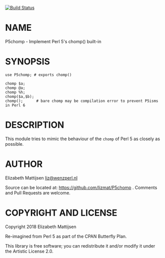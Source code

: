 [![Build Status](https://travis-ci.org/lizmat/P5chomp.svg?branch=master)](https://travis-ci.org/lizmat/P5chomp)

NAME
====

P5chomp - Implement Perl 5's chomp() built-in

SYNOPSIS
========

    use P5chomp; # exports chomp()

    chomp $a;
    chomp @a;
    chomp %h;
    chomp($a,$b);
    chomp();      # bare chomp may be compilation error to prevent P5isms in Perl 6

DESCRIPTION
===========

This module tries to mimic the behaviour of the `chomp` of Perl 5 as closely as possible.

AUTHOR
======

Elizabeth Mattijsen <liz@wenzperl.nl>

Source can be located at: https://github.com/lizmat/P5chomp . Comments and Pull Requests are welcome.

COPYRIGHT AND LICENSE
=====================

Copyright 2018 Elizabeth Mattijsen

Re-imagined from Perl 5 as part of the CPAN Butterfly Plan.

This library is free software; you can redistribute it and/or modify it under the Artistic License 2.0.


